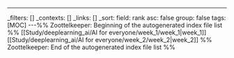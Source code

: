 ---
_filters: []
_contexts: []
_links: []
_sort:
  field: rank
  asc: false
  group: false
tags: [MOC]
---%% Zoottelkeeper: Beginning of the autogenerated index file list  %%
 [[Study/deeplearning_ai/AI for everyone/week_1/week_1|week_1]]
 [[Study/deeplearning_ai/AI for everyone/week_2/week_2|week_2]]
%% Zoottelkeeper: End of the autogenerated index file list  %%
